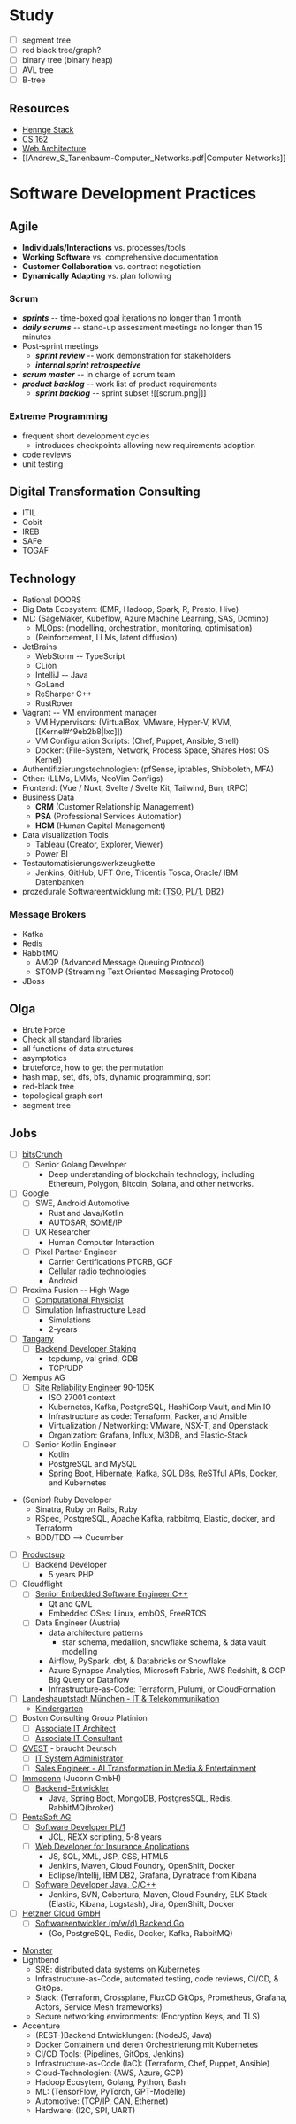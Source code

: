 # Study
- [ ] segment tree
- [ ] red black tree/graph?
- [ ] binary tree (binary heap)
- [ ] AVL tree
- [ ] B-tree
## Resources
- [Hennge Stack](https://stackshare.io/hennge/hennge-kk)
- [CS 162](https://inst.eecs.berkeley.edu/~cs162/fa19/static/lectures/)
- [Web Architecture](https://github.com/donnemartin/system-design-primer?tab=readme-ov-file)
- [[Andrew_S_Tanenbaum-Computer_Networks.pdf|Computer Networks]]

# Software Development Practices
## Agile
- **Individuals/Interactions** vs. processes/tools
- **Working Software** vs. comprehensive documentation
- **Customer Collaboration** vs. contract negotiation
- **Dynamically Adapting** vs. plan following
### Scrum
- ***sprints*** -- time-boxed goal iterations no longer than 1 month
- ***daily scrums*** -- stand-up assessment meetings no longer than 15 minutes
- Post-sprint meetings
	- ***sprint review*** -- work demonstration for stakeholders
	- ***internal sprint retrospective***
- ***scrum master*** -- in charge of scrum team
- ***product backlog*** -- work list of product requirements
	- ***sprint backlog*** -- sprint subset
![[scrum.png|]]
### Extreme Programming
- frequent short development cycles
	- introduces checkpoints allowing new requirements adoption
- code reviews
- unit testing

## Digital Transformation Consulting
- ITIL
- Cobit
- IREB
- SAFe
- TOGAF

## Technology
- Rational DOORS
- Big Data Ecosystem: (EMR, Hadoop, Spark, R, Presto, Hive)
- ML: (SageMaker, Kubeflow, Azure Machine Learning, SAS, Domino)
	- MLOps: (modelling, orchestration, monitoring, optimisation)
	- (Reinforcement, LLMs, latent diffusion)
- JetBrains
	- WebStorm -- TypeScript
	- CLion
	- IntelliJ -- Java
	- GoLand
	- ReSharper C++
	- RustRover
- Vagrant -- VM environment manager
	- VM Hypervisors: (VirtualBox, VMware, Hyper-V, KVM, [[Kernel#^9eb2b8|lxc]])
	- VM Configuration Scripts: (Chef, Puppet, Ansible, Shell)
	- Docker: (File-System, Network, Process Space, Shares Host OS Kernel)
- Authentifizierungstechnologien: (pfSense, iptables, Shibboleth, MFA)
- Other: (LLMs, LMMs, NeoVim Configs)
- Frontend: (Vue / Nuxt, Svelte / Svelte Kit, Tailwind, Bun, tRPC)
- Business Data
	- **CRM** (Customer Relationship Management)
	- **PSA** (Professional Services Automation)
	- **HCM** (Human Capital Management)
- Data visualization Tools
	- Tableau (Creator, Explorer, Viewer)
	- Power BI
- Testautomatisierungswerkzeugkette
	- Jenkins, GitHub, UFT One, Tricentis Tosca, Oracle/ IBM Datenbanken
- prozedurale Softwareentwicklung mit: ([TSO](https://en.wikipedia.org/wiki/Time_Sharing_Option), [PL/1](https://www.devx.com/de/AGB/Programmiersprache-eins/), [DB2](https://www.ibm.com/db2))

### Message Brokers
- Kafka
- Redis
- RabbitMQ
	- AMQP (Advanced Message Queuing Protocol)
	- STOMP (Streaming Text Oriented Messaging Protocol)
- JBoss

## Olga
- Brute Force
- Check all standard libraries
- all functions of data structures
- asymptotics
- bruteforce, how to get the permutation
- hash map, set, dfs, bfs, dynamic programming, sort
- red-black tree
- topological graph sort
- segment tree

## Jobs
- [ ] [bitsCrunch](https://bitscrunch.com/careers)
	- [ ] Senior Golang Developer
		- Deep understanding of blockchain technology, including Ethereum, Polygon, Bitcoin, Solana, and other networks. 
- [ ] Google
	- [ ] SWE, Android Automotive
		- Rust and Java/Kotlin
		- AUTOSAR, SOME/IP
	- [ ] UX Researcher
		- Human Computer Interaction
	- [ ] Pixel Partner Engineer
		- Carrier Certifications PTCRB, GCF
		- Cellular radio technologies
		- Android
- [ ] Proxima Fusion -- High Wage
	- [ ] [Computational Physicist](https://jobs.lever.co/proximafusion/fca1dbea-479c-4be6-9507-5eb026c082ec)
	- [ ] Simulation Infrastructure Lead
		- Simulations
		- 2-years
- [ ] [Tangany](https://tangany.com/jobs)
	- [ ] [Backend Developer Staking ](https://join.com/companies/tangany/12298843-backend-developer-staking-m-f-d)
		- tcpdump, val grind, GDB
		- TCP/UDP
- [ ] Xempus AG
	- [ ] [Site Reliability Engineer](https://xempus.jobs.personio.com/job/1687098?language=de%3Flanguage%3D&display=en) 90-105K
		- ISO 27001 context
		- Kubernetes, Kafka, PostgreSQL, HashiCorp Vault, and Min.IO
		- Infrastructure as code: Terraform, Packer, and Ansible
		- Virtualization / Networking: VMware, NSX-T, and Openstack
		- Organization: Grafana, Influx, M3DB, and Elastic-Stack
	- [ ] Senior Kotlin Engineer
		- Kotlin
		- PostgreSQL and MySQL
		- Spring Boot, Hibernate, Kafka, SQL DBs, ReSTful APIs, Docker, and Kubernetes
- (Senior) Ruby Developer
	- Sinatra, Ruby on Rails, Ruby
	- RSpec, PostgreSQL, Apache Kafka, rabbitmq, Elastic, docker, and Terraform
	- BDD/TDD --> Cucumber
- [ ] [Productsup](https://productsup.com)
	- [ ] Backend Developer
		- 5 years PHP
- [ ] Cloudflight
	- [ ] [Senior Embedded Software Engineer C++](https://career.cloudflight.io/jobs/2548277-senior-embedded-software-engineer-c-m-f-x)
		-  Qt and QML
		- Embedded OSes: Linux, embOS, FreeRTOS
	- [ ] Data Engineer (Austria)
		- data architecture patterns
			- star schema, medallion, snowflake schema, & data vault modelling
		- Airflow, PySpark, dbt, & Databricks or Snowflake
		- Azure Synapse Analytics, Microsoft Fabric, AWS Redshift, & GCP Big Query or Dataflow
		- Infrastructure-as-Code: Terraform, Pulumi, or CloudFormation
- [ ] [Landeshauptstadt München - IT & Telekommunikation](https://karriere.muenchen.de/job/Agnes-Pockels-Bogen-33-Servicemitarbeiterin-UC-Voice-over-IP-%28wmd%29-Agnes-Pock/1121229501/)
	- [Kindergarten](https://stadt.muenchen.de/infos/it-karriere.html)
- [ ] Boston Consulting Group Platinion
	- [ ] [Associate IT Architect](https://careers.bcg.com/us/en/job/592/Associate-IT-Architect-all-genders-BCG-Platinion)
	- [ ] [Associate IT Consultant](https://careers.bcg.com/us/en/job/593/Associate-IT-Consultant-all-genders-BCG-Platinion)
- [ ] [QVEST](https://qvest.com) - braucht Deutsch
	- [ ] [IT System Administrator](https://career.qvest.com/de/jobs/20333/it-system-administrator-mwd)
	- [ ] [Sales Engineer - AI Transformation in Media & Entertainment](https://career.qvest.com/de/jobs/20315/sales-engineer-ai-transformation-in-media-entertainment-mwd)
- [ ] [Immoconn](https://immocnn.com) (Juconn GmbH)
	- [ ] [Backend-Entwickler](https://immoconn.com/karriere/backend-entwickler-m-w-d-deutschlandweit/)
		- Java, Spring Boot, MongoDB, PostgresSQL, Redis, RabbitMQ(broker)
- [ ] [PentaSoft AG](https://pentasoft.de)
	- [ ] [Software Developer PL/1](https://pentasoft.de/en/eu-en_vacancies/eu-en_munich_pl1dev/)
		- JCL, REXX scripting, 5-8 years
	- [ ] [Web Developer for Insurance Applications](https://pentasoft.de/en/eu-en_vacancies/eu-en_munich_webdev_insuranceapp/)
		- JS, SQL, XML, JSP, CSS, HTML5
		- Jenkins, Maven, Cloud Foundry, OpenShift, Docker
		- Eclipse/Intellij, IBM DB2, Grafana, Dynatrace from Kibana
	- [ ] [Software Developer Java, C/C++](https://pentasoft.de/en/eu-en_vacancies/eu-en_munich_javacdev/)
		- Jenkins, SVN, Cobertura, Maven, Cloud Foundry, ELK Stack (Elastic, Kibana, Logstash), Jira, OpenShift, Docker
- [ ] [Hetzner Cloud GmbH](https://hetzner-cloud.de)
	- [ ] [Softwareentwickler (m/w/d) Backend Go](https://hetzner-cloud.de/jobs/1019297)
		- (Go, PostgreSQL, Redis, Docker, Kafka, RabbitMQ) 
- [Monster](https://www.monster.de/jobs/suche?q=Informatiker+als+Beauftragter+f%C3%BCr+das+CCC++Krebszentrum+M%C3%BCnchen&where=M%C3%BCnchen&page=1&id=27d442f1-7fcd-4c67-b2ab-e0440bc095b2&mstr_dist=true&utm_id=eu0006&utm_medium=social_sm_campaigns&utm_term=paid&utm_content=prospecting+android&utm_source=facebook&utm_campaign=de-prospecting-pbc-as-offs-v4-android)
- Lightbend
	- SRE: distributed data systems on Kubernetes
	- Infrastructure-as-Code, automated testing, code reviews, CI/CD, & GitOps.
	- Stack: (Terraform, Crossplane, FluxCD GitOps, Prometheus, Grafana, Actors, Service Mesh frameworks)
	- Secure networking environments: (Encryption Keys, and TLS) 
- Accenture
	- (REST-)Backend Entwicklungen: (NodeJS, Java)
	- Docker Containern und deren Orchestrierung mit Kubernetes
	- CI/CD Tools: (Pipelines, GitOps, Jenkins)
	- Infrastructure-as-Code (IaC): (Terraform, Chef, Puppet, Ansible)
	- Cloud-Technologien: (AWS, Azure, GCP)
	- Hadoop Ecosytem, Golang, Python, Bash
	- ML: (TensorFlow, PyTorch, GPT-Modelle)
	- Automotive: (TCP/IP, CAN, Ethernet) 
	- Hardware: (I2C, SPI, UART)
